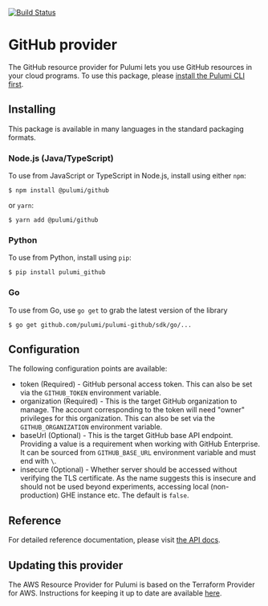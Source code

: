 [![Build Status](https://travis-ci.com/pulumi/pulumi-github.svg?token=eHg7Zp5zdDDJfTjY8ejq&branch=master)](https://travis-ci.com/pulumi/pulumi-github)

# GitHub provider

The GitHub resource provider for Pulumi lets you use GitHub resources in your cloud programs.  To use
this package, please [install the Pulumi CLI first](https://pulumi.io/).

## Installing

This package is available in many languages in the standard packaging formats.

### Node.js (Java/TypeScript)

To use from JavaScript or TypeScript in Node.js, install using either `npm`:

    $ npm install @pulumi/github

or `yarn`:

    $ yarn add @pulumi/github

### Python

To use from Python, install using `pip`:

    $ pip install pulumi_github

### Go

To use from Go, use `go get` to grab the latest version of the library

    $ go get github.com/pulumi/pulumi-github/sdk/go/...
    

## Configuration

The following configuration points are available:

* token (Required) - GitHub personal access token. This can also be set via the `GITHUB_TOKEN` environment variable.
* organization (Required) - This is the target GitHub organization to manage. The account corresponding to the token 
  will need "owner" privileges for this organization. This can also be set via the `GITHUB_ORGANIZATION` environment 
  variable.
* baseUrl (Optional) - This is the target GitHub base API endpoint. Providing a value is a requirement when working with
  GitHub Enterprise. It can be sourced from `GITHUB_BASE_URL` environment variable and must end with `\`.
* insecure (Optional) - Whether server should be accessed without verifying the TLS certificate. As the name suggests 
  this is insecure and should not be used beyond experiments, accessing local (non-production) GHE instance etc. The
 default is `false`.

## Reference

For detailed reference documentation, please visit [the API docs](
https://pulumi.io/reference/pkg/nodejs/@pulumi/github/index.html).

## Updating this provider

The AWS Resource Provider for Pulumi is based on the Terraform Provider for
AWS. Instructions for keeping it up to date are available [here][updating].

[updating]: https://github.com/pulumi/pulumi-terraform/wiki/Updating-Pulumi-Providers-Backed-By-Terraform-Providers
